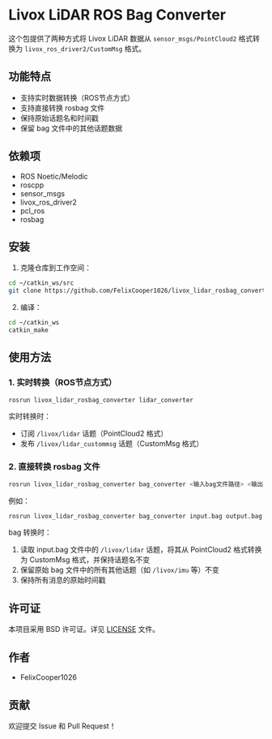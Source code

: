 # Livox LiDAR ROS Bag Converter

这个包提供了两种方式将 Livox LiDAR 数据从 `sensor_msgs/PointCloud2` 格式转换为 `livox_ros_driver2/CustomMsg` 格式。

## 功能特点

- 支持实时数据转换（ROS节点方式）
- 支持直接转换 rosbag 文件
- 保持原始话题名和时间戳
- 保留 bag 文件中的其他话题数据

## 依赖项

- ROS Noetic/Melodic
- roscpp
- sensor_msgs
- livox_ros_driver2
- pcl_ros
- rosbag

## 安装

1. 克隆仓库到工作空间：
```bash
cd ~/catkin_ws/src
git clone https://github.com/FelixCooper1026/livox_lidar_rosbag_converter.git
```

2. 编译：
```bash
cd ~/catkin_ws
catkin_make
```

## 使用方法

### 1. 实时转换（ROS节点方式）

```bash
rosrun livox_lidar_rosbag_converter lidar_converter
```

实时转换时：
- 订阅 `/livox/lidar` 话题（PointCloud2 格式）
- 发布 `/livox/lidar_custommsg` 话题（CustomMsg 格式）

### 2. 直接转换 rosbag 文件

```bash
rosrun livox_lidar_rosbag_converter bag_converter <输入bag文件路径> <输出bag文件路径>
```

例如：
```bash
rosrun livox_lidar_rosbag_converter bag_converter input.bag output.bag
```

bag 转换时：
1. 读取 input.bag 文件中的 `/livox/lidar` 话题，将其从 PointCloud2 格式转换为 CustomMsg 格式，并保持话题名不变
2. 保留原始 bag 文件中的所有其他话题（如 `/livox/imu` 等）不变
3. 保持所有消息的原始时间戳

## 许可证

本项目采用 BSD 许可证。详见 [LICENSE](LICENSE) 文件。

## 作者

- FelixCooper1026

## 贡献

欢迎提交 Issue 和 Pull Request！
